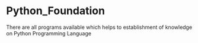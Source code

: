 # Python_Foundation
There are all programs available which helps to establishment of knowledge on Python Programming Language 
